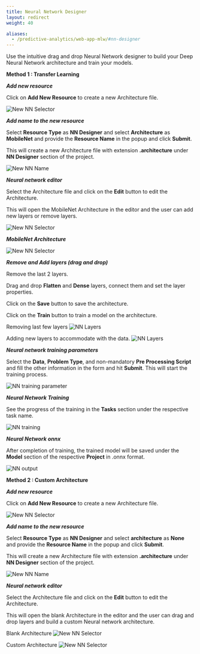 ```yaml
---
title: Neural Network Designer
layout: redirect
weight: 40

aliases:
  - /predictive-analytics/web-app-mlw/#nn-designer
---
```



Use the intuitive drag and drop Neural Network designer to build your Deep Neural Network architecture and train your models.


**Method 1 : Transfer Learning**

***Add new resource***

Click on **Add New Resource** to create a new Architecture file.

![New NN Selector](/images/zementis/mlw-app-nn-tl-selectnew.png)



***Add name to the new resource***

Select **Resource Type** as **NN Designer** and select **Architecture** as **MobileNet** and provide the **Resource Name** in the popup and click **Submit**.

This will create a new Architecture file with extension **.architecture** under **NN Designer** section of the project.

![New NN Name](/images/zementis/mlw-app-nn-tl-name.png)


***Neural network editor***

Select the Architecture file and click on the **Edit** button to edit the Architecture.

This will open the MobileNet Architecture in the editor and the user can add new layers or remove layers.

![New NN Selector](/images/zementis/mlw-app-nn-tl-edit.png)


***MobileNet Architecture***

![New NN Selector](/images/zementis/mlw-app-nn-tl-originalarch.png)


***Remove and Add layers (drag and drop)***

Remove the last 2 layers.

Drag and drop **Flatten** and **Dense** layers, connect them and set the layer properties.

Click on the **Save** button to save the architecture.

Click on the **Train** button to train a model on the architecture.

Removing last few layers
![NN Layers](/images/zementis/mlw-app-nn-tl-removed-layers.png)

Adding new layers to accommodate with the data.
![NN Layers](/images/zementis/mlw-app-nn-tl-added-layers.png)


***Neural network training parameters***

Select the **Data**, **Problem Type**, and non-mandatory **Pre Processing Script** and fill the other information in the form and hit **Submit**. This will start the training process.

![NN training parameter](/images/zementis/mlw-app-nn-tl-train.png)


***Neural Network Training***

See the progress of the training in the **Tasks** section under the respective task name.

![NN training](/images/zementis/mlw-app-nn-tl-complete.png)


***Neural Network onnx***

After completion of training, the trained model will be saved under the **Model** section of the respective **Project** in .onnx format.

![NN output](/images/zementis/mlw-app-nn-tl-onnx.png)



**Method 2 : Custom Architecture**

***Add new resource***

Click on **Add New Resource** to create a new Architecture file.

![New NN Selector](/images/zementis/mlw-app-nn-tl-selectnew.png)



***Add name to the new resource***

Select **Resource Type** as **NN Designer** and select **architecture** as **None** and provide the **Resource Name** in the popup and click **Submit**.

This will create a new Architecture file with extension **.architecture** under **NN Designer** section of the project.

![New NN Name](/images/zementis/mlw-app-nn-createnew.png)


***Neural network editor***

Select the Architecture file and click on the **Edit** button to edit the Architecture.

This will open the blank Architecture in the editor and the user can drag and drop layers and build a custom Neural network architecture.

Blank Architecture
![New NN Selector](/images/zementis/mlw-app-nn-blank.png)

Custom Architecture
![New NN Selector](/images/zementis/mlw-app-nn-customarch.png)

